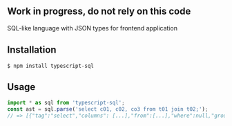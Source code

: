 ## Work in progress, do not rely on this code

SQL-like language with JSON types for frontend application

## Installation
```
$ npm install typescript-sql
```

## Usage
```ts
import * as sql from 'typescript-sql';
const ast = sql.parse('select c01, c02, co3 from t01 join t02;');
// => [{"tag":"select","columns": [...],"from":[...],"where":null,"group_by":null,"having":null}]
```
